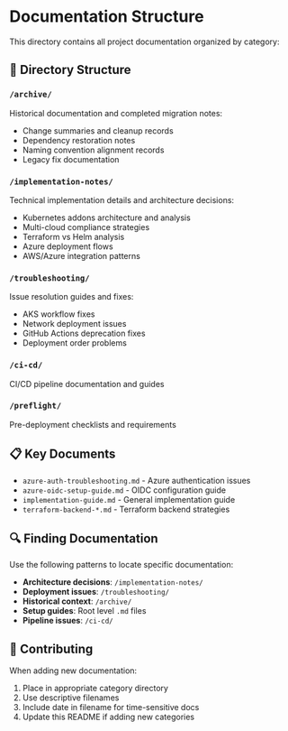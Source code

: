 # Documentation Structure

This directory contains all project documentation organized by category:

## 📁 Directory Structure

### `/archive/`
Historical documentation and completed migration notes:
- Change summaries and cleanup records
- Dependency restoration notes
- Naming convention alignment records
- Legacy fix documentation

### `/implementation-notes/`
Technical implementation details and architecture decisions:
- Kubernetes addons architecture and analysis
- Multi-cloud compliance strategies
- Terraform vs Helm analysis
- Azure deployment flows
- AWS/Azure integration patterns

### `/troubleshooting/`
Issue resolution guides and fixes:
- AKS workflow fixes
- Network deployment issues
- GitHub Actions deprecation fixes
- Deployment order problems

### `/ci-cd/`
CI/CD pipeline documentation and guides

### `/preflight/`
Pre-deployment checklists and requirements

## 📋 Key Documents

- `azure-auth-troubleshooting.md` - Azure authentication issues
- `azure-oidc-setup-guide.md` - OIDC configuration guide
- `implementation-guide.md` - General implementation guide
- `terraform-backend-*.md` - Terraform backend strategies

## 🔍 Finding Documentation

Use the following patterns to locate specific documentation:

- **Architecture decisions**: `/implementation-notes/`
- **Deployment issues**: `/troubleshooting/`
- **Historical context**: `/archive/`
- **Setup guides**: Root level `.md` files
- **Pipeline issues**: `/ci-cd/`

## 📝 Contributing

When adding new documentation:
1. Place in appropriate category directory
2. Use descriptive filenames
3. Include date in filename for time-sensitive docs
4. Update this README if adding new categories
